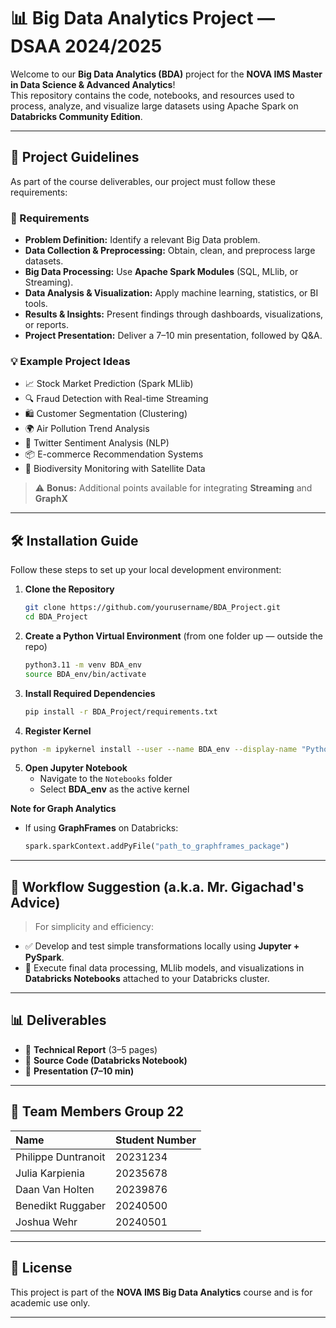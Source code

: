 # 📊 Big Data Analytics Project — DSAA 2024/2025

Welcome to our **Big Data Analytics (BDA)** project for the **NOVA IMS Master in Data Science & Advanced Analytics**!  
This repository contains the code, notebooks, and resources used to process, analyze, and visualize large datasets using Apache Spark on **Databricks Community Edition**.

---

## 📌 Project Guidelines

As part of the course deliverables, our project must follow these requirements:

### 📖 Requirements
- **Problem Definition:** Identify a relevant Big Data problem.
- **Data Collection & Preprocessing:** Obtain, clean, and preprocess large datasets.
- **Big Data Processing:** Use **Apache Spark Modules** (SQL, MLlib, or Streaming).
- **Data Analysis & Visualization:** Apply machine learning, statistics, or BI tools.
- **Results & Insights:** Present findings through dashboards, visualizations, or reports.
- **Project Presentation:** Deliver a 7–10 min presentation, followed by Q&A.

### 💡 Example Project Ideas
- 📈 Stock Market Prediction (Spark MLlib)
- 🔍 Fraud Detection with Real-time Streaming
- 🛍️ Customer Segmentation (Clustering)
- 🌍 Air Pollution Trend Analysis
- 📱 Twitter Sentiment Analysis (NLP)
- 📦 E-commerce Recommendation Systems
- 🐝 Biodiversity Monitoring with Satellite Data

> ⚠️ **Bonus:** Additional points available for integrating **Streaming** and **GraphX**

---

## 🛠️ Installation Guide

Follow these steps to set up your local development environment:

1. **Clone the Repository**
   ```bash
   git clone https://github.com/yourusername/BDA_Project.git
   cd BDA_Project
   ```

2. **Create a Python Virtual Environment**
   (from one folder up — outside the repo)
   ```bash
   python3.11 -m venv BDA_env
   source BDA_env/bin/activate
   ```

3. **Install Required Dependencies**
   ```bash
   pip install -r BDA_Project/requirements.txt
   ```

4. **Register Kernel**
```bash
python -m ipykernel install --user --name BDA_env --display-name "Python BDA_env"
```
5. **Open Jupyter Notebook**
   - Navigate to the `Notebooks` folder
   - Select **BDA_env** as the active kernel

**Note for Graph Analytics**
   - If using **GraphFrames** on Databricks:
     ```python
     spark.sparkContext.addPyFile("path_to_graphframes_package")
     ```


---

## 📝 Workflow Suggestion (a.k.a. Mr. Gigachad's Advice)

> For simplicity and efficiency:
- ✅ Develop and test simple transformations locally using **Jupyter + PySpark**.
- 🚀 Execute final data processing, MLlib models, and visualizations in **Databricks Notebooks** attached to your Databricks cluster.

---

## 📊 Deliverables

- 📓 **Technical Report** (3–5 pages)
- 📝 **Source Code (Databricks Notebook)**  
- 🎥 **Presentation (7–10 min)**

---

## 👥 Team Members Group 22

| Name              | Student Number | 
|:------------------|:----------------|
| Philippe Duntranoit | 20231234        | 
| Julia Karpienia   | 20235678        | 
| Daan Van Holten   | 20239876        | 
| Benedikt Ruggaber  | 20240500   | 
| Joshua Wehr  | 20240501   | 

---

## 📎 License

This project is part of the **NOVA IMS Big Data Analytics** course and is for academic use only.

---
